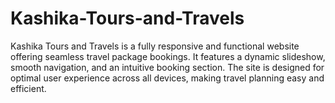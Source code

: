 # Kashika-Tours-and-Travels
Kashika Tours and Travels is a fully responsive and functional website offering seamless travel package bookings. It features a dynamic slideshow, smooth navigation, and an intuitive booking section. The site is designed for optimal user experience across all devices, making travel planning easy and efficient.
